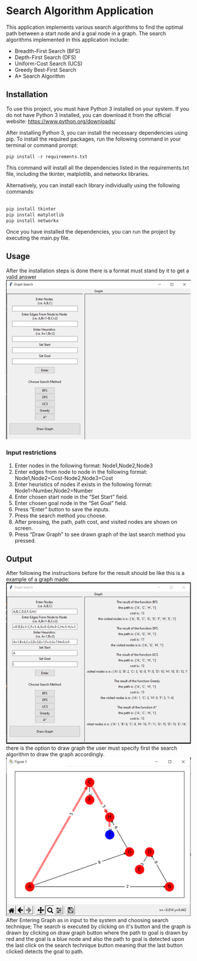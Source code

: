 
# Search Algorithm Application

This application implements various search algorithms to find the optimal path between a start node and a goal node in a graph. The search algorithms implemented in this application include:
* Breadth-First Search (BFS)
* Depth-First Search (DFS)
* Uniform-Cost Search (UCS)
* Greedy Best-First Search
* A* Search Algorithm

## Installation 
To use this project, you must have Python 3 installed on your system. If you do not have Python 3 installed, you can download it from the official website: https://www.python.org/downloads/

After installing Python 3, you can install the necessary dependencies using pip. To install the required packages, run the following command in your terminal or command prompt:

```
pip install -r requirements.txt
```

This command will install all the dependencies listed in the requirements.txt file, including the tkinter, matplotlib, and networkx libraries.

Alternatively, you can install each library individually using the following commands:

```

pip install tkinter
pip install matplotlib
pip install networkx
```

Once you have installed the dependencies, you can run the project by executing the main.py file.

## Usage

After the installation steps is done there is a format must stand by it to get a valid answer <br>
<img src = "assets/view.png">
<br>

### Input restrictions

1. Enter nodes in the following format: Node1,Node2,Node3
2. Enter edges from node to node in the following format: Node1,Node2=Cost-Node2,Node3=Cost
3.	Enter heuristics of nodes if exists in the following format: Node1=Number,Node2=Number
4.	Enter chosen start node in the “Set Start” field.
5.	Enter chosen goal node in the “Set Goal” field.
6.	Press “Enter” button to save the inputs.
7.	Press the search method you choose.
8.	After pressing, the path, path cost, and visited nodes are shown on screen.
9. Press “Draw Graph” to see drawn graph of the last search method you pressed.

## Output

After following the instructions before for the result should be like this is a example of a graph made:
<br>
<img src = "assets/first_run.png">
<br>
there is the option to draw graph the user must specify first the search algorithm to draw the graph accordingly. <br>
<img src = "assets/draw_graph.png"> <br>
After Entering Graph as in input to the system and choosing search technique; The search is executed by clicking on it's button and the graph is drawn by clicking on draw graph button where the path to goal is drawn by red and the goal is a blue node and also the path to goal is detected upon the last click on the search technique button meaning that the last button clicked detects the goal to path.
